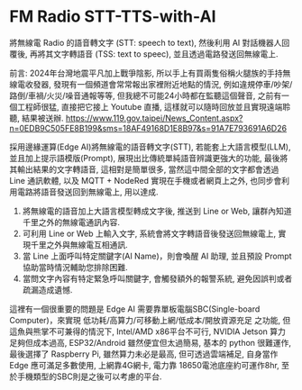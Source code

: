 # FM Radio STT-TTS-with-AI
將無線電 Radio 的語音轉文字 (STT: speech to text), 然後利用 AI 對話機器人回覆後, 再將其文字轉語音 (TSS: text to speec), 並且透過電路發送回無線電上.

前言:
2024年台灣地震平凡加上戰爭陰影, 所以手上有買兩隻俗稱火腿族的手持無線電收發器, 發現有一個頻道會常常報出家裡附近地點的情況, 例如違規停車/吵架/路倒/車禍/火災/噪音通報等等, 但我總不可能24小時都在監聽這個聲音, 之前有一個工程師很猛, 直接把它接上 Youtube 直播, 這樣就可以隨時回放並且實現遠端聆聽, 結果被送辦.
https://www.119.gov.taipei/News_Content.aspx?n=0EDB9C505FE8B199&sms=18AF49168D1E8B97&s=91A7E793691A6D26



採用邊緣運算(Edge AI)將無線電的語音轉文字(STT), 若能套上大語言模型(LLM), 並且加上提示語模版(Prompt), 展現出比傳統單純語音辨識更強大的功能, 最後將其輸出結果的文字轉語音, 這相對是簡單很多, 當然這中間全部的文字都會透過 Line 通訊軟體, 以及 MQTT + NodeRed 實現在手機或者網頁上之外, 也同步會利用電路將語音發送回到無線電上, 用以達成.
1. 將無線電的語音加上大語言模型轉成文字後, 推送到 Line or Web, 讓群內知道千里之外的無線電通訊內容.
2. 可利用 Line or Web 上輸入文字, 系統會將文字轉語音後發送回無線電上, 實現千里之外與無線電互相通訊.
3. 當 Line 上面呼叫特定關鍵字(AI Name)，則會喚醒 AI 助理, 並且預設 Prompt 協助當時情況輔助您排除困難.
4. 當問文字內容有特定緊急呼叫關鍵字, 會觸發額外的報警系統, 避免因誤判或者疏漏造成遺憾.

這裡有一個很重要的問題是 Edge AI 需要靠單板電腦SBC(Single-board Computer)，來實現 低功耗/高算力/可移動上網/低成本/開放資源充足 之功能, 但這魚與熊掌不可兼得的情況下, Intel/AMD x86平台不可行, NVIDIA Jetson 算力足夠但成本過高, ESP32/Android 雖然便宜但太過簡易, 基本的 python 很難運作, 最後選擇了 Raspberry Pi, 雖然算力未必是最高, 但可透過雲端補足, 自身當作 Edge 應可滿足多數使用, 上網靠4G網卡, 電力靠 18650電池底座約可運作8hr, 至於手機類型的SBC則是之後可以考慮的平台.



